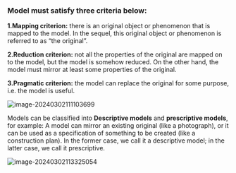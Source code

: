 ### Model must satisfy three criteria below:

**1.Mapping criterion:** there is an original object or phenomenon that is mapped to the model. In the sequel, this original object or phenomenon is referred to as “the original”.

**2.Reduction criterion:** not all the properties of the original are mapped on to the model, but the model is somehow reduced. On the other hand, the model must mirror at least some properties of the original.

**3.Pragmatic criterion:** the model can replace the original for some purpose, i.e. the model is useful.

![image-20240302111103699](https://p.ipic.vip/1nq06c.png)

Models can be classified into **Descriptive models** and **prescriptive models**, for example: A model can mirror an existing original (like a photograph), or it can be used as a specification of something to be created (like a construction plan). In the former case, we call it a descriptive model; in the latter case, we call it prescriptive.

![image-20240302113325054](https://p.ipic.vip/1rhxmj.png)